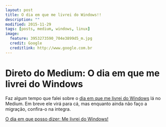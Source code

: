 ```yaml
---
layout: post
title: O dia em que me livrei do Windows!!
description: ""
modified: 2015-11-29
tags: [posts, medium, windows, linux]
image:
  feature: 3953273590_704e3899d5_m.jpg
  credit: Google
  creditlink: http://www.google.com.br
---
```


Direto do Medium: O dia em que me livrei do Windows
===

Faz algum tempo que falei sobre o [dia em que me livrei do Windows](https://medium.com/@gustavoper/o-dia-em-que-posso-dizer-me-livrei-do-windows-335a9144c061#.ibh7hbevt) lá no Medium. Em breve ele virá para cá, mas enquanto ainda não faço a migração, confira-o na integra.


[O dia em que posso dizer: Me livrei do Windows!](https://medium.com/@gustavoper/o-dia-em-que-posso-dizer-me-livrei-do-windows-335a9144c061#.ibh7hbevt)


